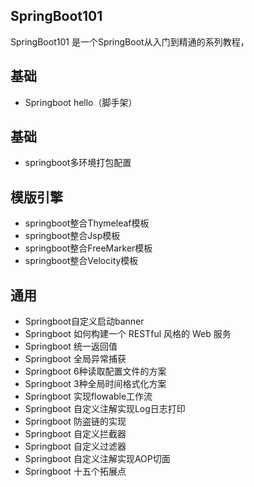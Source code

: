 ## SpringBoot101 

SpringBoot101 是一个SpringBoot从入门到精通的系列教程，

## 基础
- Springboot hello（脚手架）

## 基础
- springboot多环境打包配置

## 模版引擎
- springboot整合Thymeleaf模板
- springboot整合Jsp模板
- springboot整合FreeMarker模板
- springboot整合Velocity模板

## 通用

- Springboot自定义启动banner
- Springboot 如何构建一个 RESTful 风格的 Web 服务
- Springboot 统一返回值
- Springboot 全局异常捕获
- Springboot 6种读取配置文件的方案
- Springboot 3种全局时间格式化方案
- Springboot 实现flowable工作流
- Springboot 自定义注解实现Log日志打印
- Springboot 防盗链的实现
- Springboot 自定义拦截器
- Springboot 自定义过滤器
- Springboot 自定义注解实现AOP切面
- Springboot 十五个拓展点


